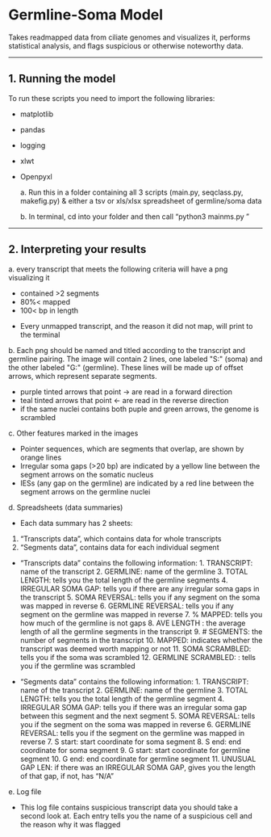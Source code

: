 # Germline-Soma Model
Takes readmapped data from ciliate genomes and visualizes it, performs statistical analysis, and flags suspicious or otherwise noteworthy data. 
***
## 1. Running the model
To run these scripts you need to import the following libraries:

* matplotlib
* pandas
* logging
* xlwt
* Openpyxl

  a. Run this in a folder containing all 3 scripts (main.py, seqclass.py, makefig.py) & either a tsv or xls/xlsx spreadsheet of germline/soma data
  
  b. In terminal, cd into your folder and then call “python3 mainms.py <spreadsheet name>”
***
## 2. Interpreting your results
a. every transcript that meets the following criteria will have a png visualizing it
* contained >2 segments
* 80%< mapped
* 100< bp in length
- Every unmapped transcript, and the reason it did not map, will print to the terminal
  
b. Each png should be named and titled according to the transcript and germline pairing. The image will contain 2 lines, one labeled "S:" (soma) and the other labeled "G:" (germline). These lines will be made up of offset arrows, which represent separate segments. 
  
* purple tinted arrows that point -> are read in a forward direction
* teal tinted arrows that point <- are read in the reverse direction
* if the same nuclei contains both puple and green arrows, the genome is scrambled
                                       
c. Other features marked in the images
* Pointer sequences, which are segments that overlap, are shown by orange lines
* Irregular soma gaps (>20 bp) are indicated by a yellow line between the segment arrows on the somatic nucleus
* IESs (any gap on the germline) are indicated by a red line between the segment arrows on the germline nuclei
  
d. Spreadsheets (data summaries)
* Each data summary has 2 sheets:
1. “Transcripts data”, which contains data for whole transcripts
2. “Segments data”, contains data for each individual segment

* “Transcripts data” contains the following information:
      1. TRANSCRIPT: name of the transcript
      2. GERMLINE: name of the germline
      3. TOTAL LENGTH: tells you the total length of the germline segments
      4. IRREGULAR SOMA GAP: tells you if there are any irregular soma gaps in the transcript
      5. SOMA REVERSAL: tells you if any segment on the soma was mapped in reverse
      6. GERMLINE REVERSAL: tells you if any segment on the germline was mapped in reverse
      7. % MAPPED: tells you how much of the germline is not gaps
      8. AVE LENGTH	: the average length of all the germline segments in the transcript
      9. # SEGMENTS: the number of segments in the transcript
      10. MAPPED: indicates whether the transcript was deemed worth mapping or not
      11. SOMA SCRAMBLED: tells you if the soma was scrambled
      12. GERMLINE SCRAMBLED: : tells you if the germline was scrambled
  
* “Segments data” contains the following information:
      1. TRANSCRIPT: name of the transcript
      2. GERMLINE: name of the germline
      3. TOTAL LENGTH: tells you the total length of the germline segment
      4. IRREGULAR SOMA GAP: tells you if there was an irregular soma gap between this segment and the next segment
      5. SOMA REVERSAL: tells you if the segment on the soma was mapped in reverse
      6. GERMLINE REVERSAL: tells you if the segment on the germline was mapped in reverse
      7. S start: start coordinate for soma segment
      8. S end: end coordinate for soma segment
      9. G start: start coordinate for germline segment
      10. G end: end coordinate for germline segment
      11. UNUSUAL GAP LEN: if there was an IRREGULAR SOMA GAP,  gives you the length of that gap, if not, has “N/A”
  
e. Log file
  
 * This log file contains suspicious transcript data you should take a second look at. Each entry tells you the name of a suspicious cell and the reason why it was flagged




  
